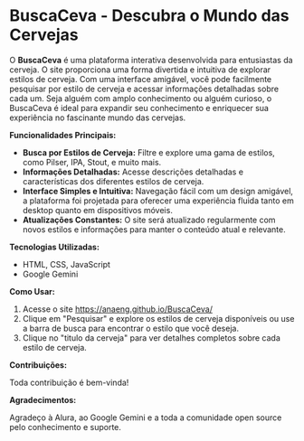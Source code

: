 # BuscaCeva - Descubra o Mundo das Cervejas

O **BuscaCeva** é uma plataforma interativa desenvolvida para entusiastas da cerveja. O site proporciona uma forma divertida e intuitiva de explorar estilos de cerveja. Com uma interface amigável, você pode facilmente pesquisar por estilo de cerveja e acessar informações detalhadas sobre cada um. Seja alguém com amplo conhecimento ou alguém curioso, o BuscaCeva é ideal para expandir seu conhecimento e enriquecer sua experiência no fascinante mundo das cervejas.

**Funcionalidades Principais:**
- **Busca por Estilos de Cerveja:** Filtre e explore uma gama de estilos, como Pilser, IPA, Stout, e muito mais.
- **Informações Detalhadas:** Acesse descrições detalhadas e características dos diferentes estilos de cerveja.
- **Interface Simples e Intuitiva:** Navegação fácil com um design amigável, a plataforma foi projetada para oferecer uma experiência fluida tanto em desktop quanto em dispositivos móveis.
- **Atualizações Constantes:** O site será atualizado regularmente com novos estilos e informações para manter o conteúdo atual e relevante.

**Tecnologias Utilizadas:**
-  HTML, CSS, JavaScript
-  Google Gemini 

**Como Usar:**
1. Acesse o site https://anaeng.github.io/BuscaCeva/
2. Clique em "Pesquisar" e explore os estilos de cerveja disponíveis ou use a barra de busca para encontrar o estilo que você deseja.
3. Clique no "titulo da cerveja" para ver detalhes completos sobre cada estilo de cerveja.

**Contribuições:**

Toda contribuição é bem-vinda!

**Agradecimentos:**

Agradeço à Alura, ao Google Gemini e a toda a comunidade open source pelo conhecimento e suporte.
